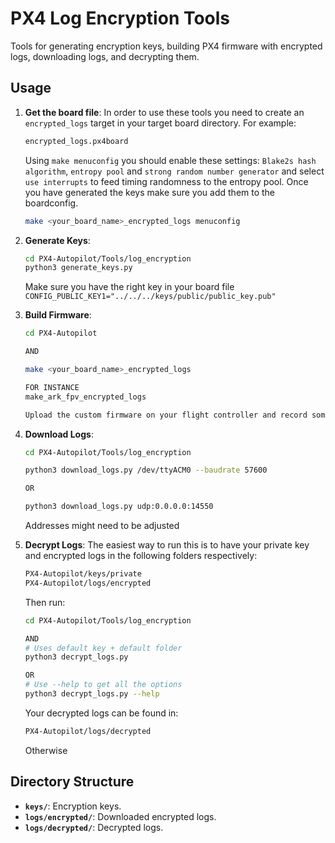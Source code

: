 # PX4 Log Encryption Tools

   Tools for generating encryption keys, building PX4 firmware with encrypted logs, downloading logs, and decrypting them.

## Usage

1. **Get the board file**:
   In order to use these tools you need to create an `encrypted_logs` target in your target board directory. For example:
   ```bash
   encrypted_logs.px4board
   ```
   Using `make menuconfig` you should enable these settings: `Blake2s hash algorithm`, `entropy pool` and `strong random number generator` and select `use interrupts` to feed timing randomness to the entropy pool.
   Once you have generated the keys make sure you add them to the boardconfig.

   ```bash
   make <your_board_name>_encrypted_logs menuconfig
   ```

2. **Generate Keys**:
   ```bash
   cd PX4-Autopilot/Tools/log_encryption
   python3 generate_keys.py
   ```

   Make sure you have the right key in your board file
   ```CONFIG_PUBLIC_KEY1="../../../keys/public/public_key.pub"```

3. **Build Firmware**:
   ```bash
   cd PX4-Autopilot

   AND

   make <your_board_name>_encrypted_logs

   FOR INSTANCE
   make_ark_fpv_encrypted_logs

   Upload the custom firmware on your flight controller and record some logs
   ```

4. **Download Logs**:
   ```bash
   cd PX4-Autopilot/Tools/log_encryption

   python3 download_logs.py /dev/ttyACM0 --baudrate 57600

   OR

   python3 download_logs.py udp:0.0.0.0:14550
   ```

   Addresses might need to be adjusted

5. **Decrypt Logs**:
   The easiest way to run this is to have your private key and encrypted logs in the following folders respectively:
   ```bash
   PX4-Autopilot/keys/private
   PX4-Autopilot/logs/encrypted
   ```
   Then run:
   ```bash
   cd PX4-Autopilot/Tools/log_encryption

   AND
   # Uses default key + default folder
   python3 decrypt_logs.py

   OR
   # Use --help to get all the options
   python3 decrypt_logs.py --help
   ```

   Your decrypted logs can be found in:
   ```bash
   PX4-Autopilot/logs/decrypted
   ```
   Otherwise

## Directory Structure

- **`keys/`**: Encryption keys.
- **`logs/encrypted/`**: Downloaded encrypted logs.
- **`logs/decrypted/`**: Decrypted logs.
